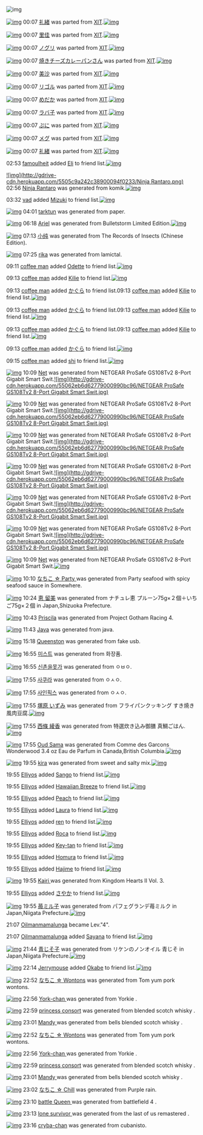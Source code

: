 ![img](http://gdrive-cdn.herokuapp.com/537b65a5bc09f0000721dda7/512px-barcode.png)

[![img](http://www.deviantsart.com/2lvepq9.png)](http://www.barcodekanojo.com/kanojo/2507475/%E7%A4%BC%E7%B7%92) 00:07 [礼緒](http://www.barcodekanojo.com/kanojo/2507475/%E7%A4%BC%E7%B7%92) was parted from [XIT](http://www.barcodekanojo.com/kanojo/2507475/%E7%A4%BC%E7%B7%92).[![img](http://www.deviantsart.com/815jg6.jpeg)](http://www.barcodekanojo.com/user/209348/XIT) 

[![img](http://gdrive-cdn.herokuapp.com/5505a38942c38900094f0215/MhCbn4bCq3.png)](http://www.barcodekanojo.com/kanojo/2310923/%E9%87%8C%E4%BD%B3) 00:07 [里佳](http://www.barcodekanojo.com/kanojo/2310923/%E9%87%8C%E4%BD%B3) was parted from [XIT](http://www.barcodekanojo.com/kanojo/2310923/%E9%87%8C%E4%BD%B3).[![img](http://www.deviantsart.com/815jg6.jpeg)](http://www.barcodekanojo.com/user/209348/XIT) 

[![img](http://gdrive-cdn.herokuapp.com/5505a34342c38900094f0214/tAA_H-UX40.png)](http://www.barcodekanojo.com/kanojo/356024/%E3%83%8E%E3%82%B0%E3%83%AA) 00:07 [ノグリ](http://www.barcodekanojo.com/kanojo/356024/%E3%83%8E%E3%82%B0%E3%83%AA) was parted from [XIT](http://www.barcodekanojo.com/kanojo/356024/%E3%83%8E%E3%82%B0%E3%83%AA).[![img](http://www.deviantsart.com/815jg6.jpeg)](http://www.barcodekanojo.com/user/209348/XIT) 

[![img](http://www.deviantsart.com/295ep4q.png)](http://www.barcodekanojo.com/kanojo/1954042/%E7%84%BC%E3%81%8D%E3%83%81%E3%83%BC%E3%82%BA%E3%82%AB%E3%83%AC%E3%83%BC%E3%83%91%E3%83%B3%E3%81%95%E3%82%93) 00:07 [焼きチーズカレーパンさん](http://www.barcodekanojo.com/kanojo/1954042/%E7%84%BC%E3%81%8D%E3%83%81%E3%83%BC%E3%82%BA%E3%82%AB%E3%83%AC%E3%83%BC%E3%83%91%E3%83%B3%E3%81%95%E3%82%93) was parted from [XIT](http://www.barcodekanojo.com/kanojo/1954042/%E7%84%BC%E3%81%8D%E3%83%81%E3%83%BC%E3%82%BA%E3%82%AB%E3%83%AC%E3%83%BC%E3%83%91%E3%83%B3%E3%81%95%E3%82%93).[![img](http://www.deviantsart.com/815jg6.jpeg)](http://www.barcodekanojo.com/user/209348/XIT) 

[![img](http://gdrive-cdn.herokuapp.com/5505a2b842c38900094f0212/ztwGfBKGeJ.png)](http://www.barcodekanojo.com/kanojo/3191025/%E7%BE%8E%E6%B2%99) 00:07 [美沙](http://www.barcodekanojo.com/kanojo/3191025/%E7%BE%8E%E6%B2%99) was parted from [XIT](http://www.barcodekanojo.com/kanojo/3191025/%E7%BE%8E%E6%B2%99).[![img](http://www.deviantsart.com/815jg6.jpeg)](http://www.barcodekanojo.com/user/209348/XIT) 

[![img](http://gdrive-cdn.herokuapp.com/5505a27342c38900094f0211/MhiA5P4Z5e.png)](http://www.barcodekanojo.com/kanojo/3191148/%E3%83%AA%E3%82%B4%E3%83%AB) 00:07 [リゴル](http://www.barcodekanojo.com/kanojo/3191148/%E3%83%AA%E3%82%B4%E3%83%AB) was parted from [XIT](http://www.barcodekanojo.com/kanojo/3191148/%E3%83%AA%E3%82%B4%E3%83%AB).[![img](http://www.deviantsart.com/815jg6.jpeg)](http://www.barcodekanojo.com/user/209348/XIT) 

[![img](http://gdrive-cdn.herokuapp.com/5505a22e42c38900094f0210/PGwx1mueBz.png)](http://www.barcodekanojo.com/kanojo/1636895/%E3%82%81%E3%81%A0%E3%81%8B) 00:07 [めだか](http://www.barcodekanojo.com/kanojo/1636895/%E3%82%81%E3%81%A0%E3%81%8B) was parted from [XIT](http://www.barcodekanojo.com/kanojo/1636895/%E3%82%81%E3%81%A0%E3%81%8B).[![img](http://www.deviantsart.com/815jg6.jpeg)](http://www.barcodekanojo.com/user/209348/XIT) 

[![img](http://gdrive-cdn.herokuapp.com/5505a1e942c38900094f020f/9_pyqMP5HF.png)](http://www.barcodekanojo.com/kanojo/815010/%E3%83%A9%E3%83%90%E5%AD%90) 00:07 [ラバ子](http://www.barcodekanojo.com/kanojo/815010/%E3%83%A9%E3%83%90%E5%AD%90) was parted from [XIT](http://www.barcodekanojo.com/kanojo/815010/%E3%83%A9%E3%83%90%E5%AD%90).[![img](http://www.deviantsart.com/815jg6.jpeg)](http://www.barcodekanojo.com/user/209348/XIT) 

[![img](http://gdrive-cdn.herokuapp.com/5505a3ea42c38900094f0217/Ut9t2_cYL4.png)](http://www.barcodekanojo.com/kanojo/202195/%E3%81%B7%E3%81%AB) 00:07 [ぷに](http://www.barcodekanojo.com/kanojo/202195/%E3%81%B7%E3%81%AB) was parted from [XIT](http://www.barcodekanojo.com/kanojo/202195/%E3%81%B7%E3%81%AB).[![img](http://www.deviantsart.com/815jg6.jpeg)](http://www.barcodekanojo.com/user/209348/XIT) 

[![img](http://gdrive-cdn.herokuapp.com/5505a19142c38900094f020e/9cUrg0cVpU.png)](http://www.barcodekanojo.com/kanojo/74111/%E3%83%A1%E3%82%B0) 00:07 [メグ](http://www.barcodekanojo.com/kanojo/74111/%E3%83%A1%E3%82%B0) was parted from [XIT](http://www.barcodekanojo.com/kanojo/74111/%E3%83%A1%E3%82%B0).[![img](http://www.deviantsart.com/815jg6.jpeg)](http://www.barcodekanojo.com/user/209348/XIT) 

[![img](http://www.deviantsart.com/2lvepq9.png)](http://www.barcodekanojo.com/kanojo/2507475/%E7%A4%BC%E7%B7%92) 00:07 [礼緒](http://www.barcodekanojo.com/kanojo/2507475/%E7%A4%BC%E7%B7%92) was parted from [XIT](http://www.barcodekanojo.com/kanojo/2507475/%E7%A4%BC%E7%B7%92).[![img](http://www.deviantsart.com/815jg6.jpeg)](http://www.barcodekanojo.com/user/209348/XIT) 

02:53 [famoulheit](http://www.barcodekanojo.com/user/500574/famoulheit) added [Eli](http://www.barcodekanojo.com/kanojo/2550223/Eli) to friend list.[![img](http://gdrive-cdn.herokuapp.com/5505c7c042c38900094f0232/Eli.png)](http://www.barcodekanojo.com/kanojo/2550223/Eli) 

[![img](http://gdrive-cdn.herokuapp.com/5505c9a242c38900094f0233/Ninja Rantaro.png)](http://www.barcodekanojo.com/kanojo/3193487/Ninja%20Rantaro) 02:56 [Ninja Rantaro](http://www.barcodekanojo.com/kanojo/3193487/Ninja%20Rantaro) was generated from komik.[![img](http://gdrive-cdn.herokuapp.com/5505c9e642c38900094f0234/komik.jpg)](http://www.barcodekanojo.com/product_images/barcode/6019270/1426442116/komik.jpg) 

03:32 [vad](http://www.barcodekanojo.com/user/474328/vad) added [Mizuki](http://www.barcodekanojo.com/kanojo/1239993/Mizuki) to friend list.[![img](http://gdrive-cdn.herokuapp.com/5505d1d542c38900094f0235/Mizuki.png)](http://www.barcodekanojo.com/kanojo/1239993/Mizuki) 

[![img](http://gdrive-cdn.herokuapp.com/5505d7b0d62779000990bc84/tarktun.png)](http://www.barcodekanojo.com/kanojo/3193488/tarktun) 04:01 [tarktun](http://www.barcodekanojo.com/kanojo/3193488/tarktun) was generated from paper.

[![img](http://gdrive-cdn.herokuapp.com/5505f80dd62779000990bc85/Ariel.png)](http://www.barcodekanojo.com/kanojo/3193489/Ariel) 06:18 [Ariel](http://www.barcodekanojo.com/kanojo/3193489/Ariel) was generated from Bulletstorm Limited Edition.[![img](http://gdrive-cdn.herokuapp.com/5505f851d62779000990bc86/Bulletstorm.jpg)](http://www.barcodekanojo.com/product_images/barcode/6019273/1426454230/50x50xBulletstorm,P20Limited,P20Edition.jpg,qw=88,ah=88.pagespeed.ic.d39PTMrD1Z.jpg) 

[![img](http://www.deviantsart.com/3k3dl2p.png)](http://www.barcodekanojo.com/kanojo/3193490/%E5%B0%8F%E7%BA%AF) 07:13 [小纯](http://www.barcodekanojo.com/kanojo/3193490/%E5%B0%8F%E7%BA%AF) was generated from The Records of Insects (Chinese Edition).

[![img](http://gdrive-cdn.herokuapp.com/55060836d62779000990bc87/rika.png)](http://www.barcodekanojo.com/kanojo/3193491/rika) 07:25 [rika](http://www.barcodekanojo.com/kanojo/3193491/rika) was generated from lamictal.

09:11 [coffee man](http://www.barcodekanojo.com/user/500578/coffee%20man) added [Odette](http://www.barcodekanojo.com/kanojo/3190306/Odette) to friend list.[![img](http://gdrive-cdn.herokuapp.com/5506201bd62779000990bc8a/Odette.png)](http://www.barcodekanojo.com/kanojo/3190306/Odette) 

09:13 [coffee man](http://www.barcodekanojo.com/user/500578/coffee%20man) added [Kilie](http://www.barcodekanojo.com/kanojo/2506176/Kilie) to friend list.[![img](http://gdrive-cdn.herokuapp.com/550622c1d62779000990bc8d/Kilie.png)](http://www.barcodekanojo.com/kanojo/2506176/Kilie) 

09:13 [coffee man](http://www.barcodekanojo.com/user/500578/coffee%20man) added [かぐら](http://www.barcodekanojo.com/kanojo/923806/%E3%81%8B%E3%81%90%E3%82%89) to friend list.09:13 [coffee man](http://www.barcodekanojo.com/user/500578/coffee%20man) added [Kilie](http://www.barcodekanojo.com/kanojo/2506176/Kilie) to friend list.[![img](http://gdrive-cdn.herokuapp.com/550622c1d62779000990bc8d/Kilie.png)](http://www.barcodekanojo.com/kanojo/2506176/Kilie) 

09:13 [coffee man](http://www.barcodekanojo.com/user/500578/coffee%20man) added [かぐら](http://www.barcodekanojo.com/kanojo/923806/%E3%81%8B%E3%81%90%E3%82%89) to friend list.09:13 [coffee man](http://www.barcodekanojo.com/user/500578/coffee%20man) added [Kilie](http://www.barcodekanojo.com/kanojo/2506176/Kilie) to friend list.[![img](http://gdrive-cdn.herokuapp.com/550622c1d62779000990bc8d/Kilie.png)](http://www.barcodekanojo.com/kanojo/2506176/Kilie) 

09:13 [coffee man](http://www.barcodekanojo.com/user/500578/coffee%20man) added [かぐら](http://www.barcodekanojo.com/kanojo/923806/%E3%81%8B%E3%81%90%E3%82%89) to friend list.09:13 [coffee man](http://www.barcodekanojo.com/user/500578/coffee%20man) added [Kilie](http://www.barcodekanojo.com/kanojo/2506176/Kilie) to friend list.[![img](http://gdrive-cdn.herokuapp.com/550622c1d62779000990bc8d/Kilie.png)](http://www.barcodekanojo.com/kanojo/2506176/Kilie) 

09:13 [coffee man](http://www.barcodekanojo.com/user/500578/coffee%20man) added [かぐら](http://www.barcodekanojo.com/kanojo/923806/%E3%81%8B%E3%81%90%E3%82%89) to friend list.[![img](http://gdrive-cdn.herokuapp.com/5506227cd62779000990bc8c/gs8_zpgUzt.png)](http://www.barcodekanojo.com/kanojo/923806/%E3%81%8B%E3%81%90%E3%82%89) 

09:15 [coffee man](http://www.barcodekanojo.com/user/500578/coffee%20man) added [shi](http://www.barcodekanojo.com/kanojo/2634995/shi) to friend list.[![img](http://gdrive-cdn.herokuapp.com/55062238d62779000990bc8b/shi.png)](http://www.barcodekanojo.com/kanojo/2634995/shi) 

[![img](http://gdrive-cdn.herokuapp.com/55062e71d62779000990bc95/Net.png)](http://www.barcodekanojo.com/kanojo/3193492/Net) 10:09 [Net](http://www.barcodekanojo.com/kanojo/3193492/Net) was generated from NETGEAR ProSafe GS108Tv2 8-Port Gigabit Smart Swit.[![img](http://gdrive-cdn.herokuapp.com/55062eb6d62779000990bc96/NETGEAR ProSafe GS108Tv2 8-Port Gigabit Smart Swit.jpg)](http://www.barcodekanojo.com/product_images/barcode/6019280/1426468139/NETGEAR%20ProSafe%20GS108Tv2%208-Port%20Gigabit%20Smart%20Swit.jpg) 

[![img](http://gdrive-cdn.herokuapp.com/55062e71d62779000990bc95/Net.png)](http://www.barcodekanojo.com/kanojo/3193492/Net) 10:09 [Net](http://www.barcodekanojo.com/kanojo/3193492/Net) was generated from NETGEAR ProSafe GS108Tv2 8-Port Gigabit Smart Swit.[![img](http://gdrive-cdn.herokuapp.com/55062eb6d62779000990bc96/NETGEAR ProSafe GS108Tv2 8-Port Gigabit Smart Swit.jpg)](http://www.barcodekanojo.com/product_images/barcode/6019280/1426468139/NETGEAR%20ProSafe%20GS108Tv2%208-Port%20Gigabit%20Smart%20Swit.jpg) 

[![img](http://www.deviantsart.com/8c2ias.png)](http://www.barcodekanojo.com/kanojo/3193492/Net) 10:09 [Net](http://www.barcodekanojo.com/kanojo/3193492/Net) was generated from NETGEAR ProSafe GS108Tv2 8-Port Gigabit Smart Swit.[![img](http://gdrive-cdn.herokuapp.com/55062eb6d62779000990bc96/NETGEAR ProSafe GS108Tv2 8-Port Gigabit Smart Swit.jpg)](http://www.barcodekanojo.com/product_images/barcode/6019280/1426468139/NETGEAR%20ProSafe%20GS108Tv2%208-Port%20Gigabit%20Smart%20Swit.jpg) 

[![img](http://gdrive-cdn.herokuapp.com/55062e71d62779000990bc95/Net.png)](http://www.barcodekanojo.com/kanojo/3193492/Net) 10:09 [Net](http://www.barcodekanojo.com/kanojo/3193492/Net) was generated from NETGEAR ProSafe GS108Tv2 8-Port Gigabit Smart Swit.[![img](http://gdrive-cdn.herokuapp.com/55062eb6d62779000990bc96/NETGEAR ProSafe GS108Tv2 8-Port Gigabit Smart Swit.jpg)](http://www.barcodekanojo.com/product_images/barcode/6019280/1426468139/NETGEAR%20ProSafe%20GS108Tv2%208-Port%20Gigabit%20Smart%20Swit.jpg) 

[![img](http://gdrive-cdn.herokuapp.com/55062e71d62779000990bc95/Net.png)](http://www.barcodekanojo.com/kanojo/3193492/Net) 10:09 [Net](http://www.barcodekanojo.com/kanojo/3193492/Net) was generated from NETGEAR ProSafe GS108Tv2 8-Port Gigabit Smart Swit.[![img](http://gdrive-cdn.herokuapp.com/55062eb6d62779000990bc96/NETGEAR ProSafe GS108Tv2 8-Port Gigabit Smart Swit.jpg)](http://www.barcodekanojo.com/product_images/barcode/6019280/1426468139/NETGEAR%20ProSafe%20GS108Tv2%208-Port%20Gigabit%20Smart%20Swit.jpg) 

[![img](http://gdrive-cdn.herokuapp.com/55062e71d62779000990bc95/Net.png)](http://www.barcodekanojo.com/kanojo/3193492/Net) 10:09 [Net](http://www.barcodekanojo.com/kanojo/3193492/Net) was generated from NETGEAR ProSafe GS108Tv2 8-Port Gigabit Smart Swit.[![img](http://gdrive-cdn.herokuapp.com/55062eb6d62779000990bc96/NETGEAR ProSafe GS108Tv2 8-Port Gigabit Smart Swit.jpg)](http://www.barcodekanojo.com/product_images/barcode/6019280/1426468139/NETGEAR%20ProSafe%20GS108Tv2%208-Port%20Gigabit%20Smart%20Swit.jpg) 

[![img](http://gdrive-cdn.herokuapp.com/55062e71d62779000990bc95/Net.png)](http://www.barcodekanojo.com/kanojo/3193492/Net) 10:09 [Net](http://www.barcodekanojo.com/kanojo/3193492/Net) was generated from NETGEAR ProSafe GS108Tv2 8-Port Gigabit Smart Swit.[![img](http://gdrive-cdn.herokuapp.com/55062eb6d62779000990bc96/NETGEAR.jpg)](http://www.barcodekanojo.com/product_images/barcode/6019280/1426468139/50x50xNETGEAR,P20ProSafe,P20GS108Tv2,P208-Port,P20Gigabit,P20Smart,P20Swit.jpg,qw=88,ah=88.pagespeed.ic.1r_-fIqQPV.jpg) 

[![img](http://www.deviantsart.com/1kvub22.png)](http://www.barcodekanojo.com/kanojo/3193493/%E3%81%AA%E3%81%A1%E3%81%93%20%E2%98%86%20Party%20) 10:10 [なちこ ☆ Party ](http://www.barcodekanojo.com/kanojo/3193493/%E3%81%AA%E3%81%A1%E3%81%93%20%E2%98%86%20Party%20) was generated from Party seafood with spicy seafood sauce in Somewhere.

[![img](http://gdrive-cdn.herokuapp.com/55063266d62779000990bc97/g-VvttPRdq.png)](http://www.barcodekanojo.com/kanojo/3193494/%E6%81%B5%20%E7%95%99%E7%BE%8E) 10:24 [恵 留美](http://www.barcodekanojo.com/kanojo/3193494/%E6%81%B5%20%E7%95%99%E7%BE%8E) was generated from ナチュレ恵 プルーン75g×２個＋いちご75g×２個  in Japan,Shizuoka Prefecture.

[![img](http://www.deviantsart.com/3i0frt8.png)](http://www.barcodekanojo.com/kanojo/3193495/Priscila) 10:43 [Priscila](http://www.barcodekanojo.com/kanojo/3193495/Priscila) was generated from Project Gotham Racing 4.

[![img](http://gdrive-cdn.herokuapp.com/55064470d62779000990bc99/Java.png)](http://www.barcodekanojo.com/kanojo/3193496/Java) 11:43 [Java](http://www.barcodekanojo.com/kanojo/3193496/Java) was generated from java.

[![img](http://gdrive-cdn.herokuapp.com/55067698d62779000990bc9c/Queenston.png)](http://www.barcodekanojo.com/kanojo/3193497/Queenston) 15:18 [Queenston](http://www.barcodekanojo.com/kanojo/3193497/Queenston) was generated from fake usb.

[![img](http://gdrive-cdn.herokuapp.com/5506cd8bd62779000990bcbb/XtiP3o6nT0.png)](http://www.barcodekanojo.com/kanojo/3193498/%EB%AF%B8%EC%8A%A4%ED%8A%B8) 16:55 [미스트](http://www.barcodekanojo.com/kanojo/3193498/%EB%AF%B8%EC%8A%A4%ED%8A%B8) was generated from 화장품.

[![img](http://gdrive-cdn.herokuapp.com/5506abd4d62779000990bcac/QgXYSUf0Tc.png)](http://www.barcodekanojo.com/kanojo/3193499/%EC%8B%A0%EC%B4%8C%EC%9D%84%EB%AA%BB%EA%B0%80) 16:55 [신촌을못가](http://www.barcodekanojo.com/kanojo/3193499/%EC%8B%A0%EC%B4%8C%EC%9D%84%EB%AA%BB%EA%B0%80) was generated from ㅇㅂㅇ.

[![img](http://gdrive-cdn.herokuapp.com/5506ab78d62779000990bca7/sEGhBPOa9Y.png)](http://www.barcodekanojo.com/kanojo/3193500/%EC%82%AC%EC%BF%A0%EB%9D%BC) 17:55 [사쿠라](http://www.barcodekanojo.com/kanojo/3193500/%EC%82%AC%EC%BF%A0%EB%9D%BC) was generated from ㅇㅅㅇ.

[![img](http://gdrive-cdn.herokuapp.com/5506ab1fd62779000990bca5/sRHXv7dXf_.png)](http://www.barcodekanojo.com/kanojo/3193501/%EC%82%AC%EC%9D%B8%ED%94%BD%EC%8A%A4) 17:55 [사인픽스](http://www.barcodekanojo.com/kanojo/3193501/%EC%82%AC%EC%9D%B8%ED%94%BD%EC%8A%A4) was generated from ㅇㅅㅇ.

[![img](http://gdrive-cdn.herokuapp.com/55068e98d62779000990bc9d/5HjYqpP8Sj.png)](http://www.barcodekanojo.com/kanojo/3193502/%E5%A1%9A%E5%8E%9F%20%E3%81%84%E3%81%9A%E3%81%BF) 17:55 [塚原 いずみ](http://www.barcodekanojo.com/kanojo/3193502/%E5%A1%9A%E5%8E%9F%20%E3%81%84%E3%81%9A%E3%81%BF) was generated from フライパンクッキング すき焼き風肉豆腐.[![img](http://gdrive-cdn.herokuapp.com/55069a47d62779000990bca0/O5-DekXEXF.jpg)](http://www.barcodekanojo.com/product_images/barcode/6019290/1426492910/50x50x,PE3,P83,P95,PE3,P83,PA9,PE3,P82,PA4,PE3,P83,P91,PE3,P83,PB3,PE3,P82,PAF,PE3,P83,P83,PE3,P82,PAD,PE3,P83,PB3,PE3,P82,PB0,P20,PE3,P81,P99,PE3,P81,P8D,PE7,P84,PBC,PE3,P81,P8D,PE9,PA2,PA8,PE8,P82,P89,PE8,PB1,P86,PE8,P85,P90.jpg,qw=88,ah=88.pagespeed.ic.O5-DekXEXF.jpg) 

[![img](http://gdrive-cdn.herokuapp.com/550696cfd62779000990bc9e/6PGBB8jWdw.png)](http://www.barcodekanojo.com/kanojo/3193503/%E8%A5%BF%E6%A2%9D%20%E7%B6%BE%E9%A6%99) 17:55 [西條 綾香](http://www.barcodekanojo.com/kanojo/3193503/%E8%A5%BF%E6%A2%9D%20%E7%B6%BE%E9%A6%99) was generated from 特選炊き込み御膳 真鯛ごはん.[![img](http://gdrive-cdn.herokuapp.com/5506994cd62779000990bc9f/6QiFSv_is6.jpg)](http://www.barcodekanojo.com/product_images/barcode/6019291/1426493114/50x50x,PE7,P89,PB9,PE9,P81,PB8,PE7,P82,P8A,PE3,P81,P8D,PE8,PBE,PBC,PE3,P81,PBF,PE5,PBE,PA1,PE8,P86,PB3,P20,PE7,P9C,P9F,PE9,PAF,P9B,PE3,P81,P94,PE3,P81,PAF,PE3,P82,P93.jpg,qw=88,ah=88.pagespeed.ic.6QiFSv_is6.jpg) 

[![img](http://gdrive-cdn.herokuapp.com/55069acbd62779000990bca1/Oud.png)](http://www.barcodekanojo.com/kanojo/3193504/Oud%20Sama) 17:55 [Oud Sama](http://www.barcodekanojo.com/kanojo/3193504/Oud%20Sama) was generated from Comme des Garcons Wonderwood 3.4 oz Eau de Parfum  in Canada,British Columbia.[![img](http://gdrive-cdn.herokuapp.com/55069b2cd62779000990bca2/Comme.jpg)](http://www.barcodekanojo.com/product_images/barcode/6019292/1426495689/50x50xComme,P20des,P20Garcons,P20Wonderwood,P203.4,P20oz,P20Eau,P20de,P20Parfum,P20.jpg,qw=88,ah=88.pagespeed.ic.uzY0nFSNwk.jpg) 

[![img](http://gdrive-cdn.herokuapp.com/5506ac92d62779000990bcae/kira.png)](http://www.barcodekanojo.com/kanojo/3193505/kira) 19:55 [kira](http://www.barcodekanojo.com/kanojo/3193505/kira) was generated from sweet and salty mix.[![img](http://gdrive-cdn.herokuapp.com/5506acedd62779000990bcb0/sweet.jpg)](http://www.barcodekanojo.com/product_images/barcode/6019293/1426499943/50x50xsweet,P20and,P20salty,P20mix.jpg,qw=88,ah=88.pagespeed.ic.8z3HAem4mF.jpg) 

19:55 [Elliyos](http://www.barcodekanojo.com/user/500582/Elliyos) added [Sango](http://www.barcodekanojo.com/kanojo/2439641/Sango) to friend list.[![img](http://gdrive-cdn.herokuapp.com/5506ac36d62779000990bcad/Sango.png)](http://www.barcodekanojo.com/kanojo/2439641/Sango) 

19:55 [Elliyos](http://www.barcodekanojo.com/user/500582/Elliyos) added [Hawaiian Breeze](http://www.barcodekanojo.com/kanojo/2107403/Hawaiian%20Breeze) to friend list.[![img](http://gdrive-cdn.herokuapp.com/534efe381fd4e6000724483f/Hawaiian.png)](http://www.barcodekanojo.com/kanojo/2107403/Hawaiian%20Breeze) 

19:55 [Elliyos](http://www.barcodekanojo.com/user/500582/Elliyos) added [Peach](http://www.barcodekanojo.com/kanojo/1457303/Peach) to friend list.[![img](http://gdrive-cdn.herokuapp.com/5506ab72d62779000990bca6/Peach.png)](http://www.barcodekanojo.com/kanojo/1457303/Peach) 

19:55 [Elliyos](http://www.barcodekanojo.com/user/500582/Elliyos) added [Laura](http://www.barcodekanojo.com/kanojo/2663405/Laura) to friend list.[![img](http://gdrive-cdn.herokuapp.com/5506ab1ad62779000990bca4/Laura.png)](http://www.barcodekanojo.com/kanojo/2663405/Laura) 

19:55 [Elliyos](http://www.barcodekanojo.com/user/500582/Elliyos) added [ren](http://www.barcodekanojo.com/kanojo/2525692/ren) to friend list.[![img](http://gdrive-cdn.herokuapp.com/5506aab4d62779000990bca3/ren.png)](http://www.barcodekanojo.com/kanojo/2525692/ren) 

19:55 [Elliyos](http://www.barcodekanojo.com/user/500582/Elliyos) added [Roca](http://www.barcodekanojo.com/kanojo/2733005/Roca) to friend list.[![img](http://gdrive-cdn.herokuapp.com/5506b5bdd62779000990bcb8/Roca.png)](http://www.barcodekanojo.com/kanojo/2733005/Roca) 

19:55 [Elliyos](http://www.barcodekanojo.com/user/500582/Elliyos) added [Key-tan](http://www.barcodekanojo.com/kanojo/2754646/Key-tan) to friend list.[![img](http://www.deviantsart.com/3e5i9do.png)](http://www.barcodekanojo.com/kanojo/2754646/Key-tan) 

19:55 [Elliyos](http://www.barcodekanojo.com/user/500582/Elliyos) added [Homura](http://www.barcodekanojo.com/kanojo/2715729/Homura) to friend list.[![img](http://gdrive-cdn.herokuapp.com/5506ae2dd62779000990bcb3/Homura.png)](http://www.barcodekanojo.com/kanojo/2715729/Homura) 

19:55 [Elliyos](http://www.barcodekanojo.com/user/500582/Elliyos) added [Hajime](http://www.barcodekanojo.com/kanojo/2643207/Hajime) to friend list.[![img](http://gdrive-cdn.herokuapp.com/5506adb6d62779000990bcb2/Hajime.png)](http://www.barcodekanojo.com/kanojo/2643207/Hajime) 

[![img](http://gdrive-cdn.herokuapp.com/5506ad36d62779000990bcb1/Kairi.png)](http://www.barcodekanojo.com/kanojo/3193506/Kairi%20) 19:55 [Kairi ](http://www.barcodekanojo.com/kanojo/3193506/Kairi%20) was generated from Kingdom Hearts II Vol. 3.

19:55 [Elliyos](http://www.barcodekanojo.com/user/500582/Elliyos) added [さやか](http://www.barcodekanojo.com/kanojo/2620113/%E3%81%95%E3%82%84%E3%81%8B) to friend list.[![img](http://gdrive-cdn.herokuapp.com/5506acd2d62779000990bcaf/NFklBg76Po.png)](http://www.barcodekanojo.com/kanojo/2620113/%E3%81%95%E3%82%84%E3%81%8B) 

[![img](http://gdrive-cdn.herokuapp.com/5506aef3d62779000990bcb5/1b_j2sX6TP.png)](http://www.barcodekanojo.com/kanojo/3193507/%E8%8B%BA%E3%83%9F%E3%83%AB%E5%AD%90) 19:55 [苺ミル子](http://www.barcodekanojo.com/kanojo/3193507/%E8%8B%BA%E3%83%9F%E3%83%AB%E5%AD%90) was generated from パフェグランデ苺ミルク in Japan,Niigata Prefecture.[![img](http://gdrive-cdn.herokuapp.com/5506af53d62779000990bcb6/-sbh6qYHsG.jpg)](http://www.barcodekanojo.com/product_images/barcode/6019305/1426501263/50x50x,PE3,P83,P91,PE3,P83,P95,PE3,P82,PA7,PE3,P82,PB0,PE3,P83,PA9,PE3,P83,PB3,PE3,P83,P87,PE8,P8B,PBA,PE3,P83,P9F,PE3,P83,PAB,PE3,P82,PAF.jpg,qw=88,ah=88.pagespeed.ic.-sbh6qYHsG.jpg) 

21:07 [Oilmanmamalunga](http://www.barcodekanojo.com/user/438824/Oilmanmamalunga) became Lev."4".

21:07 [Oilmanmamalunga](http://www.barcodekanojo.com/user/438824/Oilmanmamalunga) added [Sayana](http://www.barcodekanojo.com/kanojo/2485442/Sayana) to friend list.[![img](http://gdrive-cdn.herokuapp.com/5506c903d62779000990bcba/Sayana.png)](http://www.barcodekanojo.com/kanojo/2485442/Sayana) 

[![img](http://gdrive-cdn.herokuapp.com/5506d12cd62779000990bcbc/Dr5Dzx7fG-.png)](http://www.barcodekanojo.com/kanojo/3193508/%E9%9D%92%E3%81%98%E3%81%9D%E5%AD%90) 21:44 [青じそ子](http://www.barcodekanojo.com/kanojo/3193508/%E9%9D%92%E3%81%98%E3%81%9D%E5%AD%90) was generated from リケンのノンオイル 青じそ in Japan,Niigata Prefecture.[![img](http://gdrive-cdn.herokuapp.com/5506d187d62779000990bcbd/E2CSjDsT3_.jpg)](http://www.barcodekanojo.com/product_images/barcode/6019307/1426509834/50x50x,PE3,P83,PAA,PE3,P82,PB1,PE3,P83,PB3,PE3,P81,PAE,PE3,P83,P8E,PE3,P83,PB3,PE3,P82,PAA,PE3,P82,PA4,PE3,P83,PAB,P20,PE9,P9D,P92,PE3,P81,P98,PE3,P81,P9D.jpg,qw=88,ah=88.pagespeed.ic.E2CSjDsT3_.jpg) 

[![img](http://gdrive-cdn.herokuapp.com/5506d934d62779000990bcc0/Jerrymouse.jpg)](http://www.barcodekanojo.com/user/245002/Jerrymouse) 22:14 [Jerrymouse](http://www.barcodekanojo.com/user/245002/Jerrymouse) added [Okabe](http://www.barcodekanojo.com/kanojo/2802922/Okabe) to friend list.[![img](http://gdrive-cdn.herokuapp.com/5506d991d62779000990bcc1/Okabe.png)](http://www.barcodekanojo.com/kanojo/2802922/Okabe) 

[![img](http://www.deviantsart.com/14i4p31.png)](http://www.barcodekanojo.com/kanojo/3193509/%E3%81%AA%E3%81%A1%E3%81%93%20%E2%98%86%20Wontons) 22:52 [なちこ ☆ Wontons](http://www.barcodekanojo.com/kanojo/3193509/%E3%81%AA%E3%81%A1%E3%81%93%20%E2%98%86%20Wontons) was generated from Tom yum pork wontons.

[![img](http://www.deviantsart.com/2n6j6p1.png)](http://www.barcodekanojo.com/kanojo/3193510/York-chan%20) 22:56 [York-chan ](http://www.barcodekanojo.com/kanojo/3193510/York-chan%20) was generated from Yorkie .

[![img](http://www.deviantsart.com/1f4rl7l.png)](http://www.barcodekanojo.com/kanojo/3193511/princess%20consort) 22:59 [princess consort](http://www.barcodekanojo.com/kanojo/3193511/princess%20consort) was generated from blended scotch whisky .

[![img](http://www.deviantsart.com/p14srk.png)](http://www.barcodekanojo.com/kanojo/3193512/Mandy%20) 23:01 [Mandy ](http://www.barcodekanojo.com/kanojo/3193512/Mandy%20) was generated from bells blended scotch whisky .

[![img](http://www.deviantsart.com/14i4p31.png)](http://www.barcodekanojo.com/kanojo/3193509/%E3%81%AA%E3%81%A1%E3%81%93%20%E2%98%86%20Wontons) 22:52 [なちこ ☆ Wontons](http://www.barcodekanojo.com/kanojo/3193509/%E3%81%AA%E3%81%A1%E3%81%93%20%E2%98%86%20Wontons) was generated from Tom yum pork wontons.

[![img](http://www.deviantsart.com/2n6j6p1.png)](http://www.barcodekanojo.com/kanojo/3193510/York-chan%20) 22:56 [York-chan ](http://www.barcodekanojo.com/kanojo/3193510/York-chan%20) was generated from Yorkie .

[![img](http://www.deviantsart.com/1f4rl7l.png)](http://www.barcodekanojo.com/kanojo/3193511/princess%20consort) 22:59 [princess consort](http://www.barcodekanojo.com/kanojo/3193511/princess%20consort) was generated from blended scotch whisky .

[![img](http://www.deviantsart.com/p14srk.png)](http://www.barcodekanojo.com/kanojo/3193512/Mandy%20) 23:01 [Mandy ](http://www.barcodekanojo.com/kanojo/3193512/Mandy%20) was generated from bells blended scotch whisky .

[![img](http://www.deviantsart.com/24dvgfm.png)](http://www.barcodekanojo.com/kanojo/3193513/%E3%81%AA%E3%81%A1%E3%81%93%20%E2%98%86%20Chill) 23:02 [なちこ ☆ Chill](http://www.barcodekanojo.com/kanojo/3193513/%E3%81%AA%E3%81%A1%E3%81%93%20%E2%98%86%20Chill) was generated from Purple rain.

[![img](http://www.deviantsart.com/2v77thn.png)](http://www.barcodekanojo.com/kanojo/3193514/battle%20Queen%20%20) 23:10 [battle Queen  ](http://www.barcodekanojo.com/kanojo/3193514/battle%20Queen%20%20) was generated from battlefield 4 .

[![img](http://www.deviantsart.com/2tps6c4.png)](http://www.barcodekanojo.com/kanojo/3193515/lone%20survivor%20) 23:13 [lone survivor ](http://www.barcodekanojo.com/kanojo/3193515/lone%20survivor%20) was generated from the last of us remastered .

[![img](http://www.deviantsart.com/2l1u76o.png)](http://www.barcodekanojo.com/kanojo/3193516/cryba-chan) 23:16 [cryba-chan](http://www.barcodekanojo.com/kanojo/3193516/cryba-chan) was generated from cubanisto.

